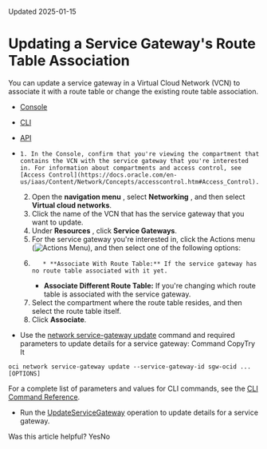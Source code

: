 Updated 2025-01-15
# Updating a Service Gateway's Route Table Association 
You can update a service gateway in a Virtual Cloud Network (VCN) to associate it with a route table or change the existing route table association.
  * [Console](https://docs.oracle.com/en-us/iaas/Content/Network/Tasks/update-sgw.htm)
  * [CLI](https://docs.oracle.com/en-us/iaas/Content/Network/Tasks/update-sgw.htm)
  * [API](https://docs.oracle.com/en-us/iaas/Content/Network/Tasks/update-sgw.htm)


  *     1. In the Console, confirm that you're viewing the compartment that contains the VCN with the service gateway that you're interested in. For information about compartments and access control, see [Access Control](https://docs.oracle.com/en-us/iaas/Content/Network/Concepts/accesscontrol.htm#Access_Control). 
    2. Open the **navigation menu** , select **Networking** , and then select **Virtual cloud networks**.
    3. Click the name of the VCN that has the service gateway that you want to update.
    4. Under **Resources** , click **Service Gateways**.
    5. For the service gateway you're interested in, click the Actions menu (![Actions Menu](https://docs.oracle.com/en-us/iaas/Content/libraries/global-images/actions-menu.png)), and then select one of the following options:
    6.        * **Associate With Route Table:** If the service gateway has no route table associated with it yet.
       * **Associate Different Route Table:** If you're changing which route table is associated with the service gateway.
    7. Select the compartment where the route table resides, and then select the route table itself.
    8. Click **Associate**.
  * Use the [network service-gateway update](https://docs.oracle.com/iaas/tools/oci-cli/latest/oci_cli_docs/cmdref/network/service-gateway/update.html) command and required parameters to update details for a service gateway:
Command
CopyTry It
```
oci network service-gateway update --service-gateway-id sgw-ocid ... [OPTIONS]
```

For a complete list of parameters and values for CLI commands, see the [CLI Command Reference](https://docs.oracle.com/iaas/tools/oci-cli/latest).
  * Run the [UpdateServiceGateway](https://docs.oracle.com/iaas/api/#/en/iaas/latest/ServiceGateway/UpdateServiceGateway) operation to update details for a service gateway.


Was this article helpful?
YesNo

